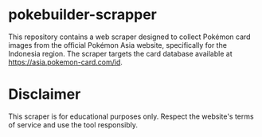 # pokebuilder-scrapper
This repository contains a web scraper designed to collect Pokémon card images from the official Pokémon Asia website, specifically for the Indonesia region. The scraper targets the card database available at https://asia.pokemon-card.com/id.

# Disclaimer
This scraper is for educational purposes only. Respect the website's terms of service and use the tool responsibly.

